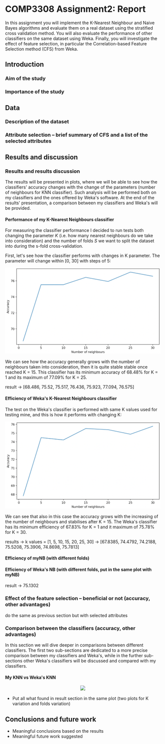 # COMP3308 Assignment2: Report
In this assignment you will implement the K-Nearest Neighbour and Naive Bayes algorithms and evaluate them on a real dataset using the stratified cross validation method. You will also evaluate the performance of other classifiers on the same dataset using Weka. Finally, you will investigate the effect of feature selection, in particular the Correlation-based Feature Selection method (CFS) from Weka.
## Introduction

### Aim of the study
### Importance of the study

## Data

### Description of the dataset
### Attribute selection – brief summary of CFS and a list of the selected attributes

## Results and discussion

### Results and results discussion

The results will be presented in plots, where we will be able to see how the classifiers' accuracy changes with the change of the parameters (number of neighbours for KNN classifier).
Such analysis will be performed both on my classifiers and the ones offered by Weka's software. At the end of the results' presentation,
a comparison between my classifiers and Weka's will be provided.

#### Performance of my K-Nearest Neighbours classifier

For measuring the classifier performance I decided to run tests both changing the parameter <i>K </i> (i.e. how many nearest neighbours do we take into consideration)
and the number of folds <i> S </i> we want to split the dataset into during the s-fold cross-validation. <br>

First, let's see how the classifier performs with changes in K parameter. The parameter will change within [0, 30] with steps of 5:

<p align="center">
  <img src="images/myknn.png" width="510"/>
</p>

We can see how the accuracy generally grows with the number of neighbours taken into consideration, then it is quite stable stable once reached K = 15. This classifier has its minimum accuracy of 68.48% for K = 1 and its maximum of 77.09% for K = 25. 

result -> [68.486, 75.52, 75.517, 76.436, 75.923, 77.094, 76.575]

#### Efficiency of Weka's K-Nearest Neighbours classifier

The test on the Weka's classifier is performed with same K values used for testing mine, and this is how it
performs with changing K:

<p align="center">
  <img src="images/wekaknn.png" width="510"/>
</p>

We can see that also in this case the accuracy grows with the increasing of the number of neighbours and stabilises after K = 15. The Weka's classifier has its minimum efficiency of 67.83% for K = 1 and it maximum of 75.78% for K = 30.

results -> k values = [1, 5, 10, 15, 20, 25, 30] -> [67.8385, 74.4792, 74.2188, 75.5208, 75.3906, 74.8698, 75.7813]

#### Efficiency of myNB (with different folds)

#### Efficiency of Weka's NB (with different folds, put in the same plot with myNB)

result -> 75.1302

### Effect of the feature selection – beneficial or not (accuracy, other advantages) 
 
do the same as previous section but with selected attributes

### Comparison between the classifiers (accuracy, other advantages)

In this section we will dive deeper in comparisons between different classifiers. The first two sub-sections are dedicated to a more precise comparison between my classifiers and Weka's, while in the further sub-sections other Weka's classifiers will be discussed and compared with my classifiers.

#### My KNN vs Weka's KNN

<p align="center">
  <img src="myknn_vs_wekaknn.png" width="510"/>
</p>


- Put all what found in result section in the same plot (two plots for K variation and folds variation)

## Conclusions and future work

- Meaningful conclusions based on the results
- Meaningful future work suggested


